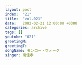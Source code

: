 ```yaml
---
layout: post
index:  "21"
title:  "vol.021"
date:   2002-02-21 12:00:00 +0300
categories: archive
tags: []
youtube: "021"
greetingM: 
greetingT: 
songName: モンロー・ウォーク
singer: 南佳孝
---
```

